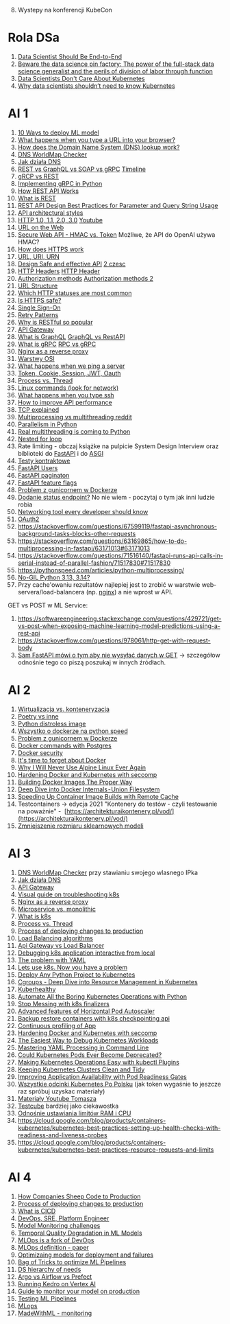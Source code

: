 
8. Wystepy na konferencji KubeCon


# Rola DSa
1. [Data Scientist Should Be End-to-End](https://eugeneyan.com/writing/end-to-end-data-science/?utm_source=pocket_saves)
2. [Beware the data science pin factory: The power of the full-stack data science generalist and the perils of division of labor through function](https://getpocket.com/read/2519151947)
3. [Data Scientists Don't Care About Kubernetes](https://getpocket.com/read/3188582645)
4. [Why data scientists shouldn’t need to know Kubernetes](https://getpocket.com/read/3430968698)


# AI 1

1. [10 Ways to deploy ML model](https://www.tekhnoal.com/10-ways-to-deploy-an-ml-model.html)
2. [What happens when you type a URL into your browser?](https://blog.bytebytego.com/p/what-happens-when-you-type-a-url)
3. [How does the Domain Name System (DNS) lookup work?](https://blog.bytebytego.com/p/how-does-the-domain-name-system-dns)
4. [DNS WorldMap Checker](https://dnschecker.org/#A/www.google.com)
5. [Jak działa DNS](https://blog.bytebytego.com/i/109085468/how-does-dns-work)
6. [REST vs GraphQL vs SOAP vs gRPC](https://blog.bytebytego.com/p/soap-vs-rest-vs-graphql-vs-rpc) [Timeline](https://blog.bytebytego.com/i/85578651/api-architectural-styles)
7. [gRCP vs REST](https://blog.bytebytego.com/i/121101935/how-to-choose-between-rpc-and-restful)
8. [Implementing gRPC in Python](https://martinheinz.dev/blog/23)
9. [How REST API Works](https://blog.bytebytego.com/i/89821739/how-does-rest-api-work)
10. [What is REST](https://www.restapitutorial.com/lessons/whatisrest.html)
11. [REST API Design Best Practices for Parameter and Query String Usage](https://www.moesif.com/blog/technical/api-design/REST-API-Design-Best-Practices-for-Parameters-and-Query-String-Usage/)
12. [API architectural styles](https://blog.bytebytego.com/i/106350890/what-are-the-api-architectural-styles)
13. [HTTP 1.0, 1.1, 2.0, 3.0](https://blog.bytebytego.com/p/http-10-http-11-http-20-http-30-quic) [Youtube](https://blog.bytebytego.com/i/69544276/http-http-http)
14. [URL on the Web](https://developer.mozilla.org/en-US/docs/Web/HTTP/Basics_of_HTTP/Identifying_resources_on_the_Web)
15. [Secure Web API - HMAC vs. Token](https://blog.bytebytego.com/p/how-to-design-a-secture-web-api-access) Możliwe, że API do OpenAI używa HMAC?
16. [How does HTTPS work](https://blog.bytebytego.com/i/53596514/how-does-https-work)
17. [URL, URI, URN](https://blog.bytebytego.com/i/132279282/url-uri-urn-do-you-know-the-differences)
18. [Design Safe and effective API](https://blog.bytebytego.com/i/111973267/how-do-we-design-effective-and-safe-apis) [2 czesc](https://blog.bytebytego.com/p/design-effective-and-secure-rest)
19. [HTTP Headers](https://blog.bytebytego.com/i/125673986/important-things-about-http-headers-you-may-not-know) [HTTP Header](https://www.linkedin.com/posts/alexxubyte_systemdesign-coding-interviewtips-activity-7069700329595924480-tRCj/?utm_source=share&utm_medium=member_desktop)
20. [Authorization methods](https://blog.bytebytego.com/p/password-session-cookie-token-jwt) [Authorization methods 2](https://blog.bytebytego.com/p/password-session-cookie-token-jwt-ec1)
21. [URL Structure](https://blog.bytebytego.com/i/110521562/do-you-know-all-the-components-of-a-url)
22. [Which HTTP statuses are most common](https://blog.bytebytego.com/i/110521562/which-http-status-codes-are-most-common)
23. [Is HTTPS safe?](https://blog.bytebytego.com/i/70478435/is-https-safe)
24. [Single Sign-On](https://blog.bytebytego.com/i/54898662/what-is-sso-single-sign-on)
25. [Retry Patterns](https://blog.bytebytego.com/i/56949882/retry-patterns)
26. [Why is RESTful so popular](https://blog.bytebytego.com/p/why-is-restful-api-so-popular)
27. [API Gateway](https://blog.bytebytego.com/i/72593300/what-does-api-gateway-do)
28. [What is GraphQL](https://blog.bytebytego.com/i/72593300/what-is-graphql-is-it-a-replacement-for-the-rest-api) [GraphQL vs RestAPI](https://blog.bytebytego.com/i/84137023/what-is-graphql-rest-vs-graphql)
29. [What is gRPC](https://blog.bytebytego.com/i/84137023/how-does-grpc-work) [RPC vs gRPC](https://blog.bytebytego.com/i/88429916/rpc-vs-grpc)
30. [Nginx as a reverse proxy](https://blog.bytebytego.com/i/75883385/why-is-nginx-called-a-reverse-proxy)
31. [Warstwy OSI](https://blog.bytebytego.com/i/85578651/how-is-data-sent-over-the-network-why-do-we-need-so-many-layers-in-the-osi-model)
32. [What happens when we ping a server](https://blog.bytebytego.com/i/85578651/what-happens-when-we-ping-a-server)
33. [Token, Cookie, Session, JWT, Oauth](https://blog.bytebytego.com/i/86976622/token-cookie-session)
34. [Process vs. Thread](https://blog.bytebytego.com/i/91155806/what-is-the-difference-between-process-and-thread)
35. [Linux commands (look for network)](https://xmind.app/m/WwtB/)
36. [What happens when you type ssh](https://blog.bytebytego.com/i/114917564/popular-interview-question-what-happens-when-you-type-ssh-hostname)
37. [How to improve API performance](https://blog.bytebytego.com/i/128938667/how-to-improve-api-performance)
38. [TCP explained](https://blog.bytebytego.com/p/everything-you-always-wanted-to-know)
39. [Multiprocessing vs multithreading reddit](https://www.reddit.com/r/Python/comments/13uxqez/i_used_multiprocessing_and_multithreading_at_the/?utm_name=androidcss&utm_source=pocket_saves)
40. [Parallelism in Python](https://pythonspeed.com/datascience/#:~:text=even%20more%20useful.-,Parallelism%20and%20multiprocessing,-When%20Python%20can%E2%80%99t)
41. [Real multithreading is coming to Python](https://martinheinz.dev/blog/97)
42. [Nested for loop](https://getpocket.com/read/3746640165)
43. Rate limiting - obczaj książke na pulpicie System Design Interview oraz biblioteki do [FastAPI](https://pypi.org/project/fastapi-limiter/) i do [ASGI](https://github.com/abersheeran/asgi-ratelimit)
44. [Testy kontraktowe](https://schemathesis.readthedocs.io/en/stable/)
45. [FastAPI Users](https://github.com/fastapi-users/fastapi-users)
46. [FastAPI paginaton](https://uriyyo-fastapi-pagination.netlify.app/)
47. [FastAPI feature flags](https://github.com/Pytlicek/fastapi-featureflags)
48. [Problem z gunicornem w Dockerze](https://pythonspeed.com/articles/gunicorn-in-docker/)
49. [Dodanie status endpoint?](https://pythonspeed.com/articles/identifying-images/) No nie wiem - poczytaj o tym jak inni ludzie robia
50. [Networking tool every developer should know](https://martinheinz.dev/blog/38)
51. [OAuth2](https://blog.bytebytego.com/i/132279282/oauth-explained-in-simple-terms)
52. https://stackoverflow.com/questions/67599119/fastapi-asynchronous-background-tasks-blocks-other-requests
53. https://stackoverflow.com/questions/63169865/how-to-do-multiprocessing-in-fastapi/63171013#63171013
54. https://stackoverflow.com/questions/71516140/fastapi-runs-api-calls-in-serial-instead-of-parallel-fashion/71517830#71517830
55. https://pythonspeed.com/articles/python-multiprocessing/
56. [No-GIL Python 3.13, 3.14?](https://discuss.python.org/t/a-steering-council-notice-about-pep-703-making-the-global-interpreter-lock-optional-in-cpython/30474)
57. Przy cache'owaniu rezultatów najlepiej jest to zrobić w warstwie web-servera/load-balancera (np. [nginx](https://www.nginx.com/blog/nginx-caching-guide/)) a nie wprost w API.

GET vs POST w ML Service:
1. https://softwareengineering.stackexchange.com/questions/429721/get-vs-post-when-exposing-machine-learning-model-predictions-using-a-rest-api
2. https://stackoverflow.com/questions/978061/http-get-with-request-body
3. [Sam FastAPI mówi o tym aby nie wysyłać danych w GET](https://fastapi.tiangolo.com/tutorial/body/#request-body) -> szczegółow odnośnie tego co piszą poszukaj w innych źródłach.



# AI 2

1. [Wirtualizacja vs. konteneryzacja](https://blog.bytebytego.com/p/what-are-the-differences-between)
2. [Poetry vs inne](https://getpocket.com/read/3635596132)
3. [Python distroless image](https://getpocket.com/read/3781257562)
4. [Wszystko o dockerze na python speed](https://pythonspeed.com/docker/)
5. [Problem z gunicornem w Dockerze](https://pythonspeed.com/articles/gunicorn-in-docker/)
6. [Docker commands with Postgres](https://martinheinz.dev/blog/3)
7. [Docker security](https://martinheinz.dev/blog/19)
8. [It's time to forget about Docker](https://martinheinz.dev/blog/35)
9. [Why I Will Never Use Alpine Linux Ever Again](https://martinheinz.dev/blog/92)
10. [Hardening Docker and Kubernetes with seccomp](https://martinheinz.dev/blog/41)
11. [Building Docker Images The Proper Way](https://martinheinz.dev/blog/42)
12. [Deep Dive into Docker Internals - Union Filesystem](https://martinheinz.dev/blog/44)
13. [Speeding Up Container Image Builds with Remote Cache](https://martinheinz.dev/blog/61)
14. Testcontainers -> edycja 2021 "Kontenery do testów - czyli testowanie na poważnie" -  [https://architekturaikontenery.pl/vod/](https://architekturaikontenery.pl/vod/)  
15. [Zmniejszenie rozmiaru sklearnowych modeli](https://www.youtube.com/watch?v=dtUn1ifDBXQ&list=PLGVZCDnMOq0peDguAzds7kVmBr8avp46K&index=89) 


# AI 3

1. [DNS WorldMap Checker](https://dnschecker.org/#A/www.google.com) przy stawianiu swojego wlasnego IPka
2. [Jak działa DNS](https://blog.bytebytego.com/i/109085468/how-does-dns-work)
3. [API Gateway](https://blog.bytebytego.com/i/72593300/what-does-api-gateway-do)
4. [Visual guide on troubleshooting k8s](https://blog.bytebytego.com/i/72593300/kubernetes)
5. [Nginx as a reverse proxy](https://blog.bytebytego.com/i/75883385/why-is-nginx-called-a-reverse-proxy)
6. [Microservice vs. monolithic](https://blog.bytebytego.com/i/88429916/what-are-the-differences-between-monolithic-and-microservice-architecture)
7. [What is k8s](https://blog.bytebytego.com/i/88429916/what-is-ks-kubernetes)
8. [Process vs. Thread](https://blog.bytebytego.com/i/91155806/what-is-the-difference-between-process-and-thread)
9. [Process of deploying changes to production](https://blog.bytebytego.com/i/98040721/what-is-the-process-for-deploying-changes-to-production)
10. [Load Balancing algorithms](https://blog.bytebytego.com/i/103707419/what-are-the-common-load-balancing-algorithms)
11. [Api Gateway vs Load Balancer](https://blog.bytebytego.com/i/104978579/what-are-the-differences-between-a-load-balancer-and-an-api-gateway)
12. [Debugging k8s application interactive from local](https://martinheinz.dev/blog/99)
13. [The problem with YAML](https://getpocket.com/read/3785016570)
14. [Lets use k8s. Now you have a problem](https://pythonspeed.com/articles/dont-need-kubernetes/)
15. [Deploy Any Python Project to Kubernetes](https://martinheinz.dev/blog/20)
16. [Cgroups - Deep Dive into Resource Management in Kubernetes](https://martinheinz.dev/blog/91)
17. [Kuberhealthy](https://martinheinz.dev/blog/95)
18. [Automate All the Boring Kubernetes Operations with Python](https://martinheinz.dev/blog/73)
19. [Stop Messing with k8s finalizers](https://martinheinz.dev/blog/74)
20. [Advanced features of Horizontal Pod Autoscaler](https://martinheinz.dev/blog/76)
21. [Backup restore containers with k8s checkpointing api](https://martinheinz.dev/blog/85)
22. [Continuous profiling of App](https://martinheinz.dev/blog/89)
23. [Hardening Docker and Kubernetes with seccomp](https://martinheinz.dev/blog/41)
24. [The Easiest Way to Debug Kubernetes Workloads](https://martinheinz.dev/blog/49)
25. [Mastering YAML Processing in Command Line](https://martinheinz.dev/blog/51)
26. [Could Kubernetes Pods Ever Become Deprecated?](https://martinheinz.dev/blog/53)
27. [Making Kubernetes Operations Easy with kubectl Plugins](https://martinheinz.dev/blog/58)
28. [Keeping Kubernetes Clusters Clean and Tidy](https://martinheinz.dev/blog/60)
29. [Improving Application Availability with Pod Readiness Gates
](https://martinheinz.dev/blog/63)
29. [Wszystkie odcinki Kubernetes Po Polsku](https://subauth.c.cloudowski.com/confirm?t=Im1hcmNpbi5yeWJpbnNraTk1QGdtYWlsLmNvbSI.ZJnd_Q.GGFz-ea4J8b6ACdgGU62LuRVunc&rd=https%3A%2F%2Fkubernetespopolsku.c.cloudowski.com%2F) (jak token wygaśnie to jeszcze raz spróbuj uzyskac materiały)
30. [Materiały Youtube Tomasza](https://www.youtube.com/@cloudowski/videos)
31. [Testcube](https://github.com/kubeshop/testkube) bardziej jako ciekawostka
32. [Odnośnie ustawiania limitów RAM i CPU](https://www.youtube.com/watch?v=rjSWVeAvb24)
33. https://cloud.google.com/blog/products/containers-kubernetes/kubernetes-best-practices-setting-up-health-checks-with-readiness-and-liveness-probes
34. https://cloud.google.com/blog/products/containers-kubernetes/kubernetes-best-practices-resource-requests-and-limits


# AI 4

1. [How Companies Sheep Code to Production](https://blog.bytebytego.com/i/57967195/how-do-companies-typically-ship-code-to-production)
2. [Process of deploying changes to production](https://blog.bytebytego.com/i/98040721/what-is-the-process-for-deploying-changes-to-production)
3. [What is CICD](https://blog.bytebytego.com/i/98040721/what-is-cicd-how-does-it-help-us-ship-faster-is-it-worth-the-hassle)
4. [DevOps, SRE, Platform Engineer](https://blog.bytebytego.com/i/110521562/devops-vs-sre-vs-platform-engineering-what-is-the-difference)
5. [Model Monitoring challenges](https://getpocket.com/read/3541428265)
6. [Temporal Quality Degradation in ML Models](https://getpocket.com/read/3802532084)
7. [MLOps is a fork of DevOps](https://getpocket.com/read/3813735267)
8. [MLOps definition - paper](https://arxiv.org/pdf/2205.02302.pdf)
9. [Optimizaing models for deployment and failures](https://getpocket.com/read/3793942668)
10. [Bag of Tricks to optimize ML Pipelines](https://getpocket.com/read/3786436622)
11. [DS hierarchy of needs](https://getpocket.com/read/3709580993)
12. [Argo vs Airflow vs Prefect](https://getpocket.com/read/3738337398)
13. [Running Kedro on Vertex AI](https://getpocket.com/read/3694010736)
14. [Guide to monitor your model on production](https://getpocket.com/read/3732294788)
15. [Testing ML Pipelines](https://eugeneyan.com/writing/testing-pipelines/?utm_source=pocket_saves)
16. [MLops](https://getpocket.com/read/3703492897)
17. [MadeWithML - monitoring](https://madewithml.com/courses/mlops/monitoring/)